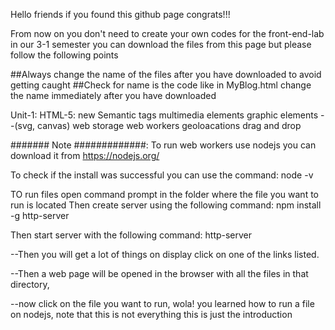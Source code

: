 Hello friends if you found this github page congrats!!!

From now on you don't need to create your own codes for the front-end-lab in our 3-1 semester you can download the files from this page but please follow the following points

##Always change the name of the files after you have downloaded to avoid getting caught ##Check for name is the code like in MyBlog.html change the name immediately after you have downloaded

Unit-1:
    HTML-5:
        new Semantic tags
        multimedia elements
        graphic elements --(svg, canvas)
        web storage
        web workers
        geoloacations
        drag and drop


####### Note #############: 
To run web workers use nodejs you can download it from https://nodejs.org/

To check if the install was successful you can use the command: node -v

TO run files open command prompt in the folder where the file you want to run is located
Then create server using the following command:
npm install -g http-server

Then start server with the following command:
http-server

--Then you will get a lot of things on display click on one of the links listed.

--Then a web page will be opened in the browser with all the files in that directory,

--now click on the file you want to run, wola! you learned how to run a file on nodejs, note that this is not everything this is just the introduction
